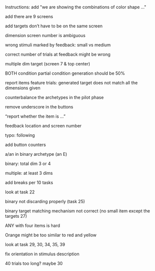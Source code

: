 Instructions: add "we are showing the combinations of color shape …"

add there are 9 screens

add targets don’t have to be on the same screen

dimension screen number is ambiguous

wrong stimuli marked by feedback: small vs medium

correct number of trials at feedback might be wrong

multiple dim target (screen 7 & top center)

BOTH condition partial condition generation should be 50%

report items feature trials: generated target does not match all the dimensions given

counterbalance the archetypes in the pilot phase

remove underscore in the buttons

“report whether the item is …”

feedback location and screen number

typo: following

add button counters

a/an in binary archetype (an E)

binary: total dim 3 or 4

multiple: at least 3 dims

add breaks per 10 tasks

look at task 22

binary not discarding properly (task 25)

binary target matching mechanism not correct (no small item except the targets 27)

ANY with four items is hard

Orange might be too similar to red and yellow

look at task 29, 30, 34, 35, 39

fix orientation in stimulus description

40 trials too long? maybe 30
